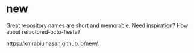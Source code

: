 # new
Great repository names are short and memorable. Need inspiration? How about refactored-octo-fiesta?

https://kmrabiulhasan.github.io/new/.
